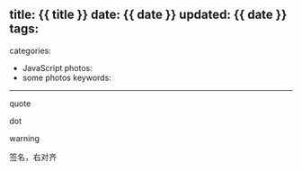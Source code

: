 title: {{ title }}
date: {{ date }}
updated: {{ date }}
tags: 
  - 
categories:
  - JavaScript
photos:
  - some photos
keywords:
---


<!--more-->


<p class="j-quote">quote</p>
<p class="j-dot">dot</p>
<p class="j-warning">warning</p>
<p class="j-sign">签名，右对齐</p>